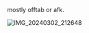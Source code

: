 mostly offtab or afk.

![IMG_20240302_212648](https://github.com/hypomnesia/hypomnesia/assets/155816531/bd43dc41-5b5a-4c8d-a2c8-993acc3abbf0)
